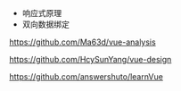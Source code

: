 
+ 响应式原理
+ 双向数据绑定


https://github.com/Ma63d/vue-analysis

https://github.com/HcySunYang/vue-design

https://github.com/answershuto/learnVue



